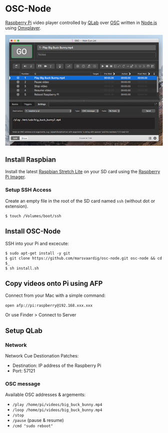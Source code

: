 # OSC-Node

[Raspberry Pi](https://www.raspberrypi.org/) video player controlled by [QLab](http://figure53.com/qlab/) over [OSC](http://opensoundcontrol.org/) written in [Node.js](https://nodejs.org/en/) using [Omxplayer](https://elinux.org/Omxplayer).

![QLab screenshot with OSC commands](screenshot.png)

## Install Raspbian

Install the latest [Raspbian Stretch Lite](https://www.raspberrypi.org/downloads/raspbian/) on your SD card using the [Raspberry Pi Imager](https://www.raspberrypi.org/downloads/).

### Setup SSH Access

Create an empty file in the root of the SD card named `ssh` (without dot or extension).

    $ touch /Volumes/boot/ssh

## Install OSC-Node

SSH into your Pi and excecute:

    $ sudo apt-get install -y git
    $ git clone https://github.com/marsvaardig/osc-node.git osc-node && cd $_
    $ sh install.sh
    
## Copy videos onto Pi using AFP

Connect from your Mac with a simple command:

`open afp://pi:raspberry@192.168.xxx.xxx`

Or use Finder > Connect to Server

## Setup QLab

### Network

Network Cue Destionation Patches:

- Destination: IP address of the Raspberry Pi
- Port: 57121

### OSC message

Available OSC addresses & argements:

- `/play /home/pi/videos/big_buck_bunny.mp4`
- `/loop /home/pi/videos/big_buck_bunny.mp4`
- `/stop`
- `/pause` (pause & resume)
- `/cmd "sudo reboot"`


